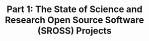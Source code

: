 ---
title: "Part 1: The State of Science and Research Open Source Software (SROSS) Projects"
weight: 2
---